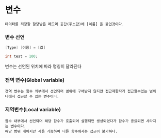 # 변수
```Text
데이터를 저장할 할당받은 메모리 공간(주소값)에 [이름] 을 붙인것이다.
```
### 변수 선언
```C++
[Type] [이름] = [값]

int test = 100;

```

변수는 선언된 위치에 따라 명칭이 달라진다
### 전역 변수(Global variable)
```
전역 변수는 함수 외부에서 선언되며 범위에 구애받지 않지만 접근제한자가 접근할수있는 범위내에서 접근할 수 있는 변수이다.
```
### 지역변수(Local variable)
```Text
함수 내부에서 선언되며 해당 함수가 호출되어 실행되면 생성되었다가 함수가 종료되면 사라지는 변수이다.
해당 범위 내에서만 사용 가능하며 다른 함수에서는 접근이 불가하다.
```

